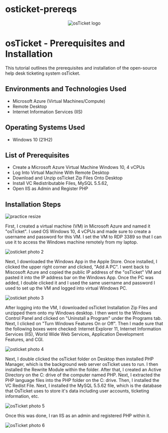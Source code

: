 # osticket-prereqs
<p align="center">
<img src="https://i.imgur.com/Clzj7Xs.png" alt="osTicket logo"/>
</p>

<h1>osTicket - Prerequisites and Installation</h1>
This tutorial outlines the prerequisites and installation of the open-source help desk ticketing system osTicket.<br />



<h2>Environments and Technologies Used</h2>

- Microsoft Azure (Virtual Machines/Compute)
- Remote Desktop
- Internet Information Services (IIS)

<h2>Operating Systems Used </h2>

- Windows 10</b> (21H2)

<h2>List of Prerequisites</h2>

- Create a Microsoft Azure Virtual Machine Windows 10, 4 vCPUs
- Log Into Virtual Machine With Remote Desktop
- Download and Unzip osTicket Zip Files Onto Desktop
- Install VC Redistributable Files, MySQL 5.5.62, 
- Open IIS as Admin and Register PHP

<h2>Installation Steps</h2>

<p>

![practice resize](https://github.com/user-attachments/assets/c09f3b28-7d8a-44c6-abdb-3db65c960bc9)

First, I created a virtual machine (VM) in Microsoft Azure and named it "osTicket". I used OS Windows 10, 4 vCPUs and made sure to create a username and password for this VM. I set the VM to RDP 3389 so that I can use it to access the Windows machine remotely from my laptop. 



![osticket photo 2](https://github.com/user-attachments/assets/05e3095c-6772-4742-a742-d2c95bdf53ec)

Next, I downloaded the Windows App in the Apple Store. Once installed, I clicked the upper right corner and clicked, "Add A PC". I went back to Miscosoft Azure and copied the public IP address of the "osTicket" VM and pasted it into the IP address bar on the Windows App. Once the PC was added, I double clicked it and I used the same username and password I used to set up the VM and logged into virtual Windows PC. 



![osticket photo 3](https://github.com/user-attachments/assets/95c704a9-46e9-4446-b83f-309320a0b303)


After logging into the VM, I downloaded osTicket Installation Zip Files and unzipped them onto my Windows desktop. I then went to the Windows Control Panel and clicked on "Uninstall a Program" under the Programs tab. Next, I clicked on "Turn Windows Features On or Off". Then I made sure that the following boxes were checked: Internet Explorer 11, Internet Information Services (IIS), World Wide Web Services, Application Development Features, and CGI.


![osticket photo 4](https://github.com/user-attachments/assets/ace53965-226b-41ff-ae76-a10baaaeae71)



Next, I double clicked the osTicket folder on Desktop then installed PHP Manager, which is the background web server osTicket uses to run. I then installed the Rewrite Module within the folder. After that, I created an Active Directory on the C: drive of the computer named PHP. Next, I extracted the PHP language files into the PHP folder on the C: drive. Then, I installed the VC Redist File. Next, I installed the MySQL 5.5.62 file, which is the database that OsTicket uses to store it's data including user accounts, ticketing information, etc. 


![osTicket photo 5](https://github.com/user-attachments/assets/0b1739d7-b74b-4a70-821b-46aedc972c88)



Once this was done, I ran IIS as an admin and registered PHP within it.



![osTicket photo 6](https://github.com/user-attachments/assets/c96a01f4-6346-45f0-a0bd-85234e8484b3)




</p>
<br />
